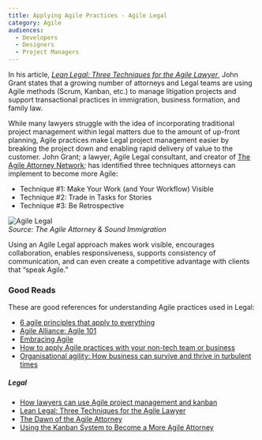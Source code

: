 ```yaml
---
title: Applying Agile Practices - Agile Legal
category: Agile
audiences:
  - Developers
  - Designers
  - Project Managers
---
```


In his article, [*Lean Legal: Three Techniques for the Agile Lawyer*](https://files.clio.com/marketo/ebooks/lean-legal-three-techniques-for-the-agile-lawyer.pdf), John Grant states that a growing number of attorneys and Legal teams are using Agile methods (Scrum, Kanban, etc.) to manage litigation projects and support transactional practices in immigration, business formation, and family law. 

While many lawyers struggle with the idea of incorporating traditional project management within legal matters due to the amount of up-front planning, Agile practices make Legal project management easier by breaking the project down and enabling rapid delivery of value to the customer. John Grant; a lawyer, Agile Legal consultant, and creator of [The Agile Attorney Network](http://agileattorney.net/#front-page-3); has identified three techniques attorneys can implement to become more Agile:
* Technique #1: Make Your Work (and Your Workflow) Visible
* Technique #2: Trade in Tasks for Stories
* Technique #3: Be Retrospective

<img src="{{ site.baseurl }}/assets/img/guides/Agile_Legal.png"
  alt="Agile Legal"
  class="guide-image">  
*Source: The Agile Attorney & Sound Immigration*

Using an Agile Legal approach makes work visible, encourages collaboration, enables responsiveness, supports consistency of communication, and can even create a competitive advantage with clients that “speak Agile.”

### Good Reads
These are good references for understanding Agile practices used in Legal:
* [6 agile principles that apply to everything](http://www.cio.com/article/2971822/agile-development/6-agile-principles-that-apply-to-everything.html)
* [Agile Alliance: Agile 101](https://www.agilealliance.org/agile101/)
* [Embracing Agile](https://hbr.org/2016/05/embracing-agile)
* [How to apply Agile practices with your non-tech team or business](http://www.techrepublic.com/article/how-to-apply-agile-practices-with-your-non-tech-team-or-business/)
* [Organisational agility: How business can survive and thrive in turbulent times](https://www.emc.com/collateral/leadership/organisational-agility-230309.pdf)

##### Legal
* [How lawyers can use Agile project management and kanban](https://www.soundimmigration.com/agile/)
* [Lean Legal: Three Techniques for the Agile Lawyer](https://files.clio.com/marketo/ebooks/lean-legal-three-techniques-for-the-agile-lawyer.pdf)
* [The Dawn of the Agile Attorney](http://www.lawpracticetoday.org/article/dawn-agile-attorney/)
* [Using the Kanban System to Become a More Agile Attorney](https://www.rocketmatter.com/news/using-the-kanban-system-to-become-a-more-agile-attorney/)

